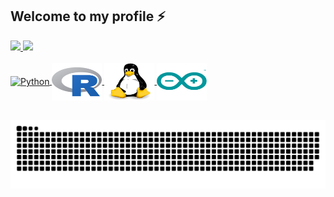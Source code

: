 ## Welcome to my profile ⚡

 <div>
  <a href="https://github.com/nanometer5088">
  <img height="180em" src="https://github-readme-stats.vercel.app/api?username=nanometer5088&show_icons=true&theme=tokyonight&include_all_commits=true&count_private=true&bg_color=1e1e2e&text_color=cdd6f4&icon_color=cba6f7&title_color=94e2d5"/>
  <img height="180em" src="https://github-readme-stats.vercel.app/api/top-langs/?username=nanometer5088&layout=compact&langs_count=6&bg_color=1e1e2e&text_color=cdd6f4&icon_color=cba6f7&title_color=94e2d5"/>
</div>
<div style="display: inline_block"><br>
  <img align="center" alt="Python" height="60" width="80" src="https://cdn.jsdelivr.net/gh/devicons/devicon/icons/python/python-original.svg">
  <img align="center" alt="R" height="60" width="80" src="https://raw.githubusercontent.com/devicons/devicon/master/icons/r/r-original.svg">
  <img align="center" alt="Linux" height="60" width="80" src="https://raw.githubusercontent.com/devicons/devicon/master/icons/linux/linux-original.svg">
  <img align="center" alt="Arduino" height="60" width="80" src="https://raw.githubusercontent.com/devicons/devicon/master/icons/arduino/arduino-original.svg">
</div>
 
 <br>
 
<div> 
  <!-- <a href="" target="_blank"><img src="https://img.shields.io/badge/YouTube-FF0000?style=for-the-badge&logo=youtube&logoColor=white" target="_blank"></a>
  <a href="" target="_blank"><img src="https://img.shields.io/badge/-Instagram-%23E4405F?style=for-the-badge&logo=instagram&logoColor=white" target="_blank"></a>
  <a href="" target="_blank"><img src="https://img.shields.io/badge/Discord-7289DA?style=for-the-badge&logo=discord&logoColor=white" target="_blank"></a> 
  <a href="mailto:EMAIL HERE"><img src="https://img.shields.io/badge/-Gmail-%23333?style=for-the-badge&logo=gmail&logoColor=white" target="_blank"></a>
  <a href="LINKEDIN LINK HERE" target="_blank"><img src="https://img.shields.io/badge/-LinkedIn-%230077B5?style=for-the-badge&logo=linkedin&logoColor=white" target="_blank"></a> -->
 
  ![Snake animation](https://github.com/nanometer5088/nanometer5088/blob/output/github-contribution-grid-snake.svg)

</div>
